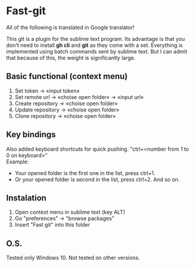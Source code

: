# Fast-git

All of the following is translated in Google translator!

This git is a plugin for the sublime text program. Its advantage is that you don't need to install **gh cli** and **git** as they come with a set. 
Everything is implemented using batch commands sent by sublime text. But I can admit that because of this, the weight is significantly large.

## Basic functional (context menu)
1. Set token → «input token»
2. Set remote url → «choise open folder» → «input url»
3. Create repository → «choise open folder»
4. Update repository → «choise open folder»
5. Clone repository → «choise open folder»

## Key bindings 
Also added keyboard shortcuts for quick pushing. "ctrl+<number from 1 to 0 on keyboard>"  
Example:  
 - Your opened folder is the first one in the list, press ctrl+1.  
 - Or your opened folder is second in the list, press ctrl+2. And so on.
 
## Instalation  
1. Open context menu in sublime text (key ALT)
2. Go "preferences" → "browse packages"
3. Insert "Fast git" into this folder

## O.S.
Tested only Windows 10. Not tested on other versions.
